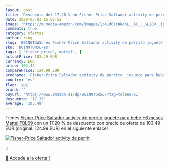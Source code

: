 ```yaml
---
layout: post
title: 'Descuento del 17.20 % en Fisher-Price Saltador activity de perrit'
date: 2020-03-03 15:02:52
image: 'https://m.media-amazon.com/images/I/41d6YsNNohL._AC_._SL200_.jpg'
comments: true
category: ofertas
author: ring
slug: 'B01N0TGW5L-es Fisher-Price Saltador activity de perrito juguete para...'
sku: 'B01N0TGW5L-es'
tags: [ 'fisher-price','mattel', ]
actualPrice: 103.49 EUR
currency: EUR
price: 103.49
comparePrice: 124.99 EUR
prodname: 'Fisher-Price Saltador activity de perrito  juguete para bebé +6 meses  Mattel FBL69 '
country: 'es'
flag: '🇪🇸'
brand: ''
buyurl: 'https://www.amazon.es/dp/B01N0TGW5L/?tag=tolees-21'
descuento: '17.20'
average: '103.49'
---
```


Tienes [Fisher-Price Saltador activity de perrito  juguete para bebé +6 meses  Mattel FBL69 ](https://www.amazon.es/dp/B01N0TGW5L/?tag=tolees-21) con un 17.20 % de descuento con precio de oferta de 103.49 EUR (original: 124.99 EUR) en el siguiente enlace!

[![Fisher-Price Saltador activity de perrit](https://m.media-amazon.com/images/I/41d6YsNNohL._AC_._SL200_.jpg)](https://www.amazon.es/dp/B01N0TGW5L/?tag=tolees-21)

ℹ️:


[🛒 Accede a la oferta!!](https://www.amazon.es/dp/B01N0TGW5L/?tag=tolees-21)
